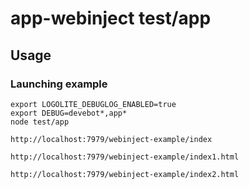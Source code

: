 # app-webinject test/app

## Usage

### Launching example

```shell
export LOGOLITE_DEBUGLOG_ENABLED=true
export DEBUG=devebot*,app*
node test/app
```

```curl
http://localhost:7979/webinject-example/index
```

```curl
http://localhost:7979/webinject-example/index1.html
```

```curl
http://localhost:7979/webinject-example/index2.html
```
